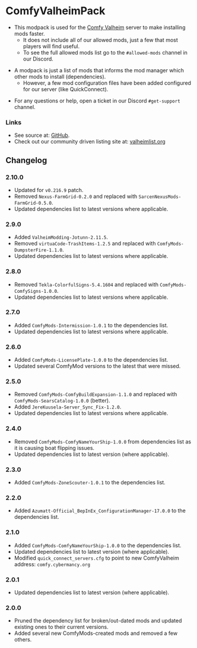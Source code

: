 # ComfyValheimPack

  * This modpack is used for the [Comfy Valheim](https://discord.gg/ameHJz5PFk) server to make installing mods faster.
    * It does not include all of our allowed mods, just a few that most players will find useful.
    * To see the full allowed mods list go to the `#allowed-mods` channel in our Discord.

  - A modpack is just a list of mods that informs the mod manager which other mods to install (dependencies).
    - However, a few mod configuration files have been added configured for our server (like QuickConnect).

  * For any questions or help, open a ticket in our Discord `#get-support` channel.

### Links

  * See source at: [GitHub](https://github.com/redseiko/ComfyMods/tree/main/ComfyValheimModPack).
  * Check out our community driven listing site at: [valheimlist.org](https://valheimlist.org/)

## Changelog

### 2.10.0

  * Updated for `v0.216.9` patch.
  * Removed `Nexus-FarmGrid-0.2.0` and replaced with `SarcenNexusMods-FarmGrid-0.5.0`.
  * Updated dependencies list to latest versions where applicable.

### 2.9.0

  * Added `ValheimModding-Jotunn-2.11.5`.
  * Removed `virtuaCode-TrashItems-1.2.5` and replaced with `ComfyMods-DumpsterFire-1.1.0`.
  * Updated dependencies list to latest versions where applicable.

### 2.8.0

  * Removed `Tekla-ColorfulSigns-5.4.1604` and replaced with `ComfyMods-ComfySigns-1.0.0`.
  * Updated dependencies list to latest versions where applicable.

### 2.7.0

  * Added `ComfyMods-Intermission-1.0.1` to the dependencies list.
  * Updated dependencies list to latest versions where applicable.

### 2.6.0

  * Added `ComfyMods-LicensePlate-1.0.0` to the dependencies list.
  * Updated several ComfyMod versions to the latest that were missed.

### 2.5.0

  * Removed `ComfyMods-ComfyBuildExpansion-1.1.0` and replaced with `ComfyMods-SearsCatalog-1.0.0` (better).
  * Added `JereKuusela-Server_Sync_Fix-1.2.0`.
  * Updated dependencies list to latest versions where applicable.

### 2.4.0

  * Removed `ComfyMods-ComfyNameYourShip-1.0.0` from dependencies list as it is causing boat flipping issues.
  * Updated dependencies list to latest version (where applicable).

### 2.3.0

  * Added `ComfyMods-ZoneScouter-1.0.1` to the dependencies list.

### 2.2.0

  * Added `Azumatt-Official_BepInEx_ConfigurationManager-17.0.0` to the dependencies list.

### 2.1.0

  * Added `ComfyMods-ComfyNameYourShip-1.0.0` to the dependencies list.
  * Updated dependencies list to latest version (where applicable).
  * Modified `quick_connect_servers.cfg` to point to new ComfyValheim address: `comfy.cybermancy.org`

### 2.0.1

  * Updated dependencies list to latest version (where applicable).

### 2.0.0

  * Pruned the dependency list for broken/out-dated mods and updated existing ones to their current versions.
  * Added several new ComfyMods-created mods and removed a few others.